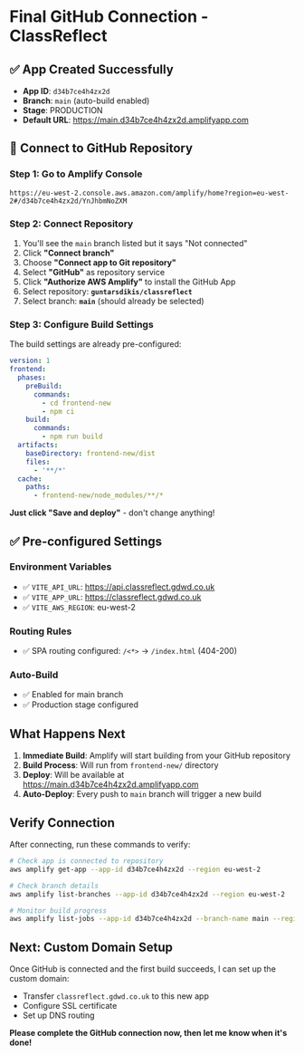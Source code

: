 # Final GitHub Connection - ClassReflect

## ✅ App Created Successfully
- **App ID**: `d34b7ce4h4zx2d`
- **Branch**: `main` (auto-build enabled)
- **Stage**: PRODUCTION
- **Default URL**: https://main.d34b7ce4h4zx2d.amplifyapp.com

## 🔗 Connect to GitHub Repository

### Step 1: Go to Amplify Console
```
https://eu-west-2.console.aws.amazon.com/amplify/home?region=eu-west-2#/d34b7ce4h4zx2d/YnJhbmNoZXM
```

### Step 2: Connect Repository
1. You'll see the `main` branch listed but it says "Not connected"
2. Click **"Connect branch"** 
3. Choose **"Connect app to Git repository"**
4. Select **"GitHub"** as repository service
5. Click **"Authorize AWS Amplify"** to install the GitHub App
6. Select repository: **`guntarsdikis/classreflect`**
7. Select branch: **`main`** (should already be selected)

### Step 3: Configure Build Settings
The build settings are already pre-configured:
```yaml
version: 1
frontend:
  phases:
    preBuild:
      commands:
        - cd frontend-new
        - npm ci
    build:
      commands:
        - npm run build
  artifacts:
    baseDirectory: frontend-new/dist
    files:
      - '**/*'
  cache:
    paths:
      - frontend-new/node_modules/**/*
```

**Just click "Save and deploy"** - don't change anything!

## ✅ Pre-configured Settings

### Environment Variables
- ✅ `VITE_API_URL`: https://api.classreflect.gdwd.co.uk
- ✅ `VITE_APP_URL`: https://classreflect.gdwd.co.uk
- ✅ `VITE_AWS_REGION`: eu-west-2

### Routing Rules
- ✅ SPA routing configured: `/<*>` → `/index.html` (404-200)

### Auto-Build
- ✅ Enabled for main branch
- ✅ Production stage configured

## What Happens Next

1. **Immediate Build**: Amplify will start building from your GitHub repository
2. **Build Process**: Will run from `frontend-new/` directory
3. **Deploy**: Will be available at https://main.d34b7ce4h4zx2d.amplifyapp.com
4. **Auto-Deploy**: Every push to `main` branch will trigger a new build

## Verify Connection

After connecting, run these commands to verify:

```bash
# Check app is connected to repository
aws amplify get-app --app-id d34b7ce4h4zx2d --region eu-west-2

# Check branch details  
aws amplify list-branches --app-id d34b7ce4h4zx2d --region eu-west-2

# Monitor build progress
aws amplify list-jobs --app-id d34b7ce4h4zx2d --branch-name main --region eu-west-2
```

## Next: Custom Domain Setup

Once GitHub is connected and the first build succeeds, I can set up the custom domain:
- Transfer `classreflect.gdwd.co.uk` to this new app
- Configure SSL certificate
- Set up DNS routing

**Please complete the GitHub connection now, then let me know when it's done!**